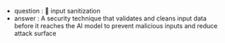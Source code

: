 - question : 🧼 input sanitization
- answer : A security technique that validates and cleans input data before it reaches the AI model to prevent malicious inputs and reduce attack surface